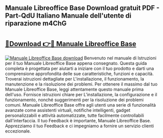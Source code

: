 ## Manuale Libreoffice Base Download gratuit PDF - Part-QdU Italiano Manuale dell'utente di riparazione m4ChG

# <h2><a href="http://dfesc8p.blite.top/?on=Manuale+Libreoffice+Base">🔗Download 👉🔴 Manuale Libreoffice Base</a></h2>

[![Manuale Libreoffice Base download](https://i.imgur.com/lujVjoI.png)](http://dfesc8p.blite.top/?on=Manuale+Libreoffice+Base)
Benvenuto nel manuale di Istruzioni per il tuo Manuale Libreoffice Base appena consegnato. Questa guida completa è progettata per aiutarti a iniziare con il tuo prodotto e darti una comprensione approfondita delle sue caratteristiche, funzioni e capacità. Troverai istruzioni dettagliate per L'installazione, il funzionamento, la manutenzione e la risoluzione dei problemi. Per ottenere il massimo dal tuo Manuale Libreoffice Base, leggi attentamente questo manuale prima dell'uso. Fornisce istruzioni chiare per L'installazione, la configurazione e il funzionamento, nonché suggerimenti per la risoluzione dei problemi comuni. Manuale Libreoffice Base offre agli utenti una serie di funzionalità avanzate come assistenti virtuali, notifiche intelligenti, gadget personalizzabili e attività automatizzate, tutte facilmente controllabili dall'interfaccia. Il tuo Feedback è importante, Manuale Libreoffice Base. Apprezziamo il tuo Feedback e ci impegniamo a fornire un servizio clienti eccezionale.
